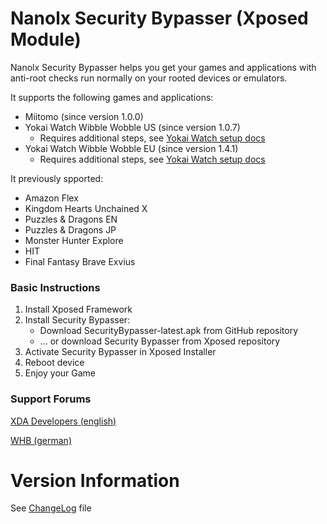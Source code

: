 # Nanolx Security Bypasser (Xposed Module)

Nanolx Security Bypasser helps you get your games and applications with
anti-root checks run normally on your rooted devices or emulators.

It supports the following games and applications:
- Miitomo (since version 1.0.0)
- Yokai Watch Wibble Wobble US (since version 1.0.7)
    - Requires additional steps, see [Yokai Watch setup docs](YokaiWatchWibbleWobble.md)
- Yokai Watch Wibble Wobble EU (since version 1.4.1)
    - Requires additional steps, see [Yokai Watch setup docs](YokaiWatchWibbleWobble.md)

It previously spported:
- Amazon Flex
- Kingdom Hearts Unchained X
- Puzzles & Dragons EN
- Puzzles & Dragons JP
- Monster Hunter Explore
- HIT
- Final Fantasy Brave Exvius

### Basic Instructions
1. Install Xposed Framework
1. Install Security Bypasser:
    - Download SecurityBypasser-latest.apk from GitHub repository
    - ... or download Security Bypasser from Xposed repository
1. Activate Security Bypasser in Xposed Installer
1. Reboot device
1. Enjoy your Game

### Support Forums

[XDA Developers (english)](http://forum.xda-developers.com/xposed/modules/xposed-miitomo-security-bypasser-t3377941)

[WHB (german)](http://forum.wii-homebrew.com/index.php/Thread/56321-Xposed-Security-Bypasser-Miitomo-YWWWUS-Poke-Jukebox)

# Version Information

See [ChangeLog](ChangeLog.md) file
